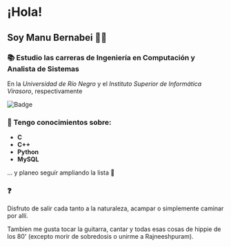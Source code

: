 # ¡Hola!
## Soy Manu Bernabei :saxophone::bug:
### :books: Estudio las carreras de Ingeniería en Computación y Analista de Sistemas
En la _Universidad de Río Negro_ y el _Instituto Superior de Informática Virasoro_, respectivamente

![Badge](https://bit.ly/icom-badge)

### :space_invader: Tengo conocimientos sobre:
* **C**
* **C++**
* **Python**
* **MySQL**

... y planeo seguír ampliando la lista :snail:

### :question:
Disfruto de salir cada tanto a la naturaleza, acampar o simplemente caminar por allí.

Tambien me gusta tocar la guitarra, cantar y todas esas cosas de hippie de los 80' (excepto morir de sobredosis o unirme a Rajneeshpuram).
